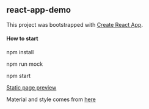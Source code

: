 ## react-app-demo

This project was bootstrapped with [Create React App](https://github.com/facebookincubator/create-react-app).

#### How to start

npm install

npm run mock

npm start

[Static page preview](http://linxunzyf.cn/react-app-demo/build/index.html)

Material and style comes from [here](https://www.imooc.com/article/16082)
